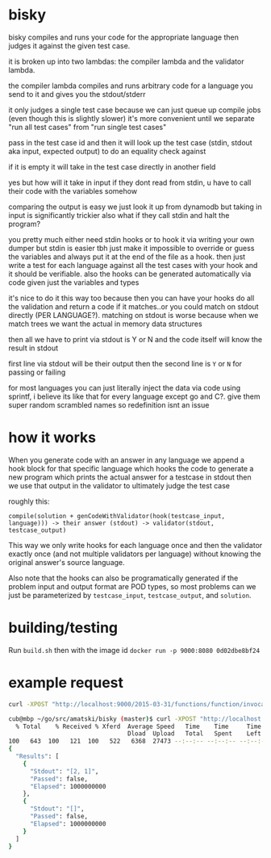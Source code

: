 # bisky

bisky compiles and runs your code for the appropriate language then judges it against the given test case.

it is broken up into two lambdas: the compiler lambda and the validator lambda.

the compiler lambda compiles and runs arbitrary code for a language you send to it and gives you the stdout/stderr

it only judges a single test case because we can just queue up compile jobs (even though this is slightly slower) it's more convenient until we separate "run all test cases" from "run single test cases"

pass in the test case id and then it will look up the test case (stdin, stdout aka input, expected output) to do an equality check against 

if it is empty it will take in the test case directly in another field

yes but how will it take in input if they dont read from stdin, u have to call their code with the variables somehow

comparing the output is easy we just look it up from dynamodb but taking in input is significantly trickier
also what if they call stdin and halt the program?

you pretty much either need stdin hooks or to hook it via writing your own dumper but stdin is easier tbh
just make it impossible to override or guess the variables and always put it at the end of the file as a hook. then just write a test for each language against all the test cases with your hook and it should be verifiable. also the hooks can be generated automatically via code given just the variables and types

it's nice to do it this way too because then you can have your hooks do all the validation and return a code if it matches..or you could match on stdout directly (PER LANGUAGE?). matching on stdout is worse because when we match trees we want the actual in memory data structures

then all we have to print via stdout is Y or N and the code itself will know the result in stdout

first line via stdout will be their output then the second line is `Y` or `N` for passing or failing

for most languages you can just literally inject the data via code using sprintf, i believe its like that for every language except go and C?. give them super random scrambled names so redefinition isnt an issue

# how it works

When you generate code with an answer in any language we append a hook block for that specific language which hooks the code to generate a new program which prints the actual answer for a testcase in stdout then we use that output in the validator to ultimately judge the test case

roughly this:

```
compile(solution + genCodeWithValidator(hook(testcase_input, language))) -> their answer (stdout) -> validator(stdout, testcase_output)
```

This way we only write hooks for each language once and then the validator exactly once (and not multiple validators per language) without knowing the original answer's source language.

Also note that the hooks can also be programatically generated if the problem input and output format are POD types, so most problems can we just be parameterized by `testcase_input`, `testcase_output`, and `solution`.

# building/testing

Run `build.sh` then with the image id `docker run -p 9000:8080 0d02dbe8bf24`

# example request

```bash
curl -XPOST "http://localhost:9000/2015-03-31/functions/function/invocations" -d '{"Code":"print(517+1)", "Language": "Python"}' | jq
```
```bash
cub@mbp ~/go/src/amatski/bisky (master)$ curl -XPOST "http://localhost:9000/2015-03-31/functions/function/invocations" -d '{"EncodedCode":"CmNsYXNzIFNvbHV0aW9uOgogICAgZGVmIHR3b1N1bShzZWxmLCBudW1zLCB0YXJnZXQpOgogICAgICAgIGQgPSB7fQogICAgICAgIGZvciBpIGluIHJhbmdlKDAsIGxlbihudW1zKSk6CiAgICAgICAgICAgIG4gPSBudW1zW2ldCiAgICAgICAgICAgIGsgPSB0YXJnZXQtbgogICAgICAgICAgICBpZiBrIGluIGQ6CiAgICAgICAgICAgICAgICByZXR1cm4gW2ksIGRba11dCiAgICAgICAgICAgIGRbbl0gPSBpCiAgICAgICAgcmV0dXJuIFtdCgk=", "Language": "Python", "Problem" :"two_sum", "TestCases": [{"Input": "[1,2,3,4,5]\n5", "ExpectedOutput": ["[0,1]"]},{"Input": "[1,2]\n2", "ExpectedOutput": ["[0,1]"]}]}' | jq
  % Total    % Received % Xferd  Average Speed   Time    Time     Time  Current
                                 Dload  Upload   Total   Spent    Left  Speed
100   643  100   121  100   522   6368  27473 --:--:-- --:--:-- --:--:-- 35722
{
  "Results": [
    {
      "Stdout": "[2, 1]",
      "Passed": false,
      "Elapsed": 1000000000
    },
    {
      "Stdout": "[]",
      "Passed": false,
      "Elapsed": 1000000000
    }
  ]
}
```